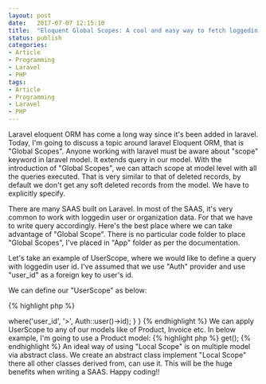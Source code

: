 ```yaml
---
layout: post
date:   2017-07-07 12:15:10
title:  "Eloquent Global Scopes: A cool and easy way to fetch loggedin user data"
status: publish
categories:
- Article
- Programming
- Laravel
- PHP
tags:
- Article
- Programming
- Laravel
- PHP
---
```


Laravel eloquent ORM has come a long way since it's been added in laravel. Today, I'm going to discuss a topic around laravel Eloquent ORM, that is "Global Scopes". Anyone working with laravel must be aware about "scope" keyword in laravel model. It extends query in our model. With the introduction of "Global Scopes", we can attach scope at model level with all the queries executed. That is very similar to that of deleted records, by default we don't get any soft deleted records from the model. We have to explicitly specify.

There are many SAAS built on Laravel. In most of the SAAS, it's very common to work with loggedin user or organization data. For that we have to write query accordingly. Here's the best place where we can take advantage of "Global Scope". There is no particular code folder to place "Global Scopes", I've placed in "App" folder as per the documentation.

Let's take an example of UserScope, where we would like to define a query with loggedin user id. I've assumed that we use "Auth" provider and use "user_id" as a foreign key to user's id.

We can define our "UserScope" as below:

{% highlight php %}
<?php

namespace App\Scopes;

use Illuminate\Database\Eloquent\Scope;
use Illuminate\Database\Eloquent\Model;
use Illuminate\Database\Eloquent\Builder;
use Auth;

class UserScope implements Scope
{
    /**
     * Apply the scope to a given Eloquent query builder.
     *
     * @param  \Illuminate\Database\Eloquent\Builder  $builder
     * @param  \Illuminate\Database\Eloquent\Model  $model
     * @return void
     */
    public function apply(Builder $builder, Model $model)
    {
        $builder->where('user_id', '>', Auth::user()->id);
    }
}
{% endhighlight %}

We can apply UserScope to any of our models like of Product, Invoice etc. In below example, I'm going to use a Product model:

{% highlight php %}
<?php

namespace App;

use App\Scopes\UserScope;
use Illuminate\Database\Eloquent\Model;

class Product extends Model
{
    /**
     * The "booting" method of the model.
     *
     * @return void
     */
    protected static function boot()
    {
        parent::boot();

        static::addGlobalScope(new UserScope);
    }
}
{% endhighlight %}

Now, when we query Product, it will only fetch data of the loggedin user. In query, I assume loggedin user id is "10"

{% highlight sql %}

select * from `products` where `user_id` = 10

{% endhighlight %}

We can query Product without UserScope as below:

{% highlight php %}

Product::withoutGlobalScope(UserScope::class)->get();

{% endhighlight %}

An ideal way of using "Local Scope" is on multiple model via abstract class. We create an abstract class implement "Local Scope" there all other classes derived from, can use it. This will be the huge benefits when writing a SAAS.

Happy coding!!